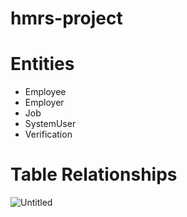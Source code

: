 # hmrs-project

<h1>Entities</h1>
<ul>
<li>Employee</li>
  <li>Employer</li>
  <li>Job</li>
  <li>SystemUser</li>
  <li>Verification</li>
</ul>


# Table Relationships

![Untitled](https://user-images.githubusercontent.com/65495192/117788796-62399200-b250-11eb-84d5-e83f30db5bee.png)

